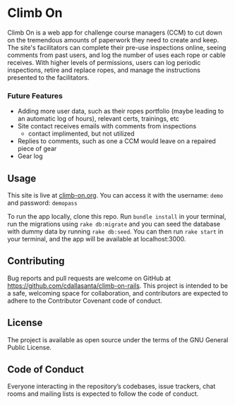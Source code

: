 # Climb On

Climb On is a web app for challenge course managers (CCM) to cut down on the tremendous amounts of paperwork they need to create and keep. The site's facilitators can complete their pre-use inspections online, seeing comments from past users, and log the number of uses each rope or cable receives. With higher levels of permissions, users can log periodic inspections, retire and replace ropes, and manage the instructions presented to the facilitators.


### Future Features
- Adding more user data, such as their ropes portfolio (maybe leading to an automatic log of hours), relevant certs, trainings, etc
- Site contact receives emails with comments from inspections
  - contact implimented, but not utilized
- Replies to comments, such as one a CCM would leave on a repaired piece of gear
- Gear log


## Usage
This site is live at [climb-on.org](climb-on.org). You can access it with the username: `demo` and password: `demopass`

To run the app locally, clone this repo. Run `bundle install` in your terminal, run the migrations using `rake db:migrate` and you can seed the database with dummy data by running `rake db:seed`. You can then run `rake start` in your terminal, and the app will be available at localhost:3000.

## Contributing
Bug reports and pull requests are welcome on GitHub at https://github.com/cdallasanta/climb-on-rails. This project is intended to be a safe, welcoming space for collaboration, and contributors are expected to adhere to the Contributor Covenant code of conduct.

## License
The project is available as open source under the terms of the GNU General Public License.

## Code of Conduct
Everyone interacting in the repository’s codebases, issue trackers, chat rooms and mailing lists is expected to follow the code of conduct.
